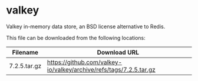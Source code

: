 valkey
============
Valkey in-memory data store, an BSD license alternative to Redis.

This file can be downloaded from the following locations:

| Filename | Download URL |
| -------- | ------------ |
| 7.2.5.tar.gz | https://github.com/valkey-io/valkey/archive/refs/tags/7.2.5.tar.gz |
